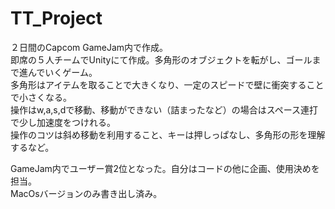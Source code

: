 # TT_Project  
２日間のCapcom GameJam内で作成。  
即席の５人チームでUnityにて作成。多角形のオブジェクトを転がし、ゴールまで進んでいくゲーム。  
多角形はアイテムを取ることで大きくなり、一定のスピードで壁に衝突することで小さくなる。  
操作はw,a,s,dで移動、移動ができない（詰まったなど）の場合はスペース連打で少し加速度をつけれる。  
操作のコツは斜め移動を利用すること、キーは押しっぱなし、多角形の形を理解するなど。
  
GameJam内でユーザー賞2位となった。自分はコードの他に企画、使用決めを担当。  
MacOsバージョンのみ書き出し済み。
